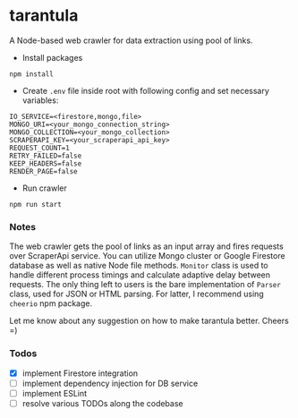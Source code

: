 # tarantula

A Node-based web crawler for data extraction using pool of links.

- Install packages
```
npm install
```

- Create ```.env``` file inside root with following config and set necessary variables:
```
IO_SERVICE=<firestore,mongo,file>
MONGO_URI=<your_mongo_connection_string>
MONGO_COLLECTION=<your_mongo_collection>
SCRAPERAPI_KEY=<your_scraperapi_api_key>
REQUEST_COUNT=1
RETRY_FAILED=false
KEEP_HEADERS=false
RENDER_PAGE=false
```

- Run crawler
```
npm run start
```

### Notes
The web crawler gets the pool of links as an input array and fires requests over ScraperApi service. 
You can utilize Mongo cluster or Google Firestore database as well as native Node file methods. 
```Monitor``` class is used to handle different process timings and calculate adaptive delay between requests. 
The only thing left to users is the bare implementation of ```Parser``` class, used for JSON or HTML parsing. For latter, I recommend using ```cheerio``` npm package.

Let me know about any suggestion on how to make tarantula better. Cheers =)

### Todos
* [x] implement Firestore integration
* [ ] implement dependency injection for DB service
* [ ] implement ESLint
* [ ] resolve various TODOs along the codebase
